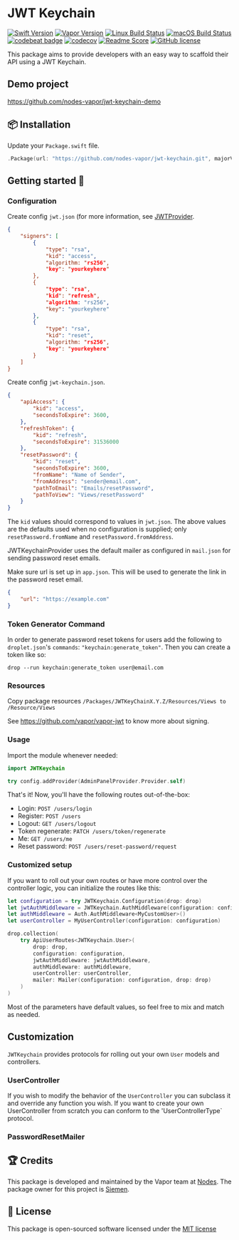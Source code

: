 # JWT Keychain
[![Swift Version](https://img.shields.io/badge/Swift-3.1-brightgreen.svg)](http://swift.org)
[![Vapor Version](https://img.shields.io/badge/Vapor-2-F6CBCA.svg)](http://vapor.codes)
[![Linux Build Status](https://img.shields.io/circleci/project/github/nodes-vapor/jwt-keychain.svg?label=Linux)](https://circleci.com/gh/nodes-vapor/jwt-keychain)
[![macOS Build Status](https://img.shields.io/travis/nodes-vapor/jwt-keychain.svg?label=macOS)](https://travis-ci.org/nodes-vapor/jwt-keychain)
[![codebeat badge](https://codebeat.co/badges/52c2f960-625c-4a63-ae63-52a24d747da1)](https://codebeat.co/projects/github-com-nodes-vapor-jwt-keychain)
[![codecov](https://codecov.io/gh/nodes-vapor/jwt-keychain/branch/master/graph/badge.svg)](https://codecov.io/gh/nodes-vapor/jwt-keychain)
[![Readme Score](http://readme-score-api.herokuapp.com/score.svg?url=https://github.com/nodes-vapor/jwt-keychain)](http://clayallsopp.github.io/readme-score?url=https://github.com/nodes-vapor/jwt-keychain)
[![GitHub license](https://img.shields.io/badge/license-MIT-blue.svg)](https://raw.githubusercontent.com/nodes-vapor/jwt-keychain/master/LICENSE)

This package aims to provide developers with an easy way to scaffold their API using a JWT Keychain.

## Demo project

https://github.com/nodes-vapor/jwt-keychain-demo

## 📦 Installation

Update your `Package.swift` file.
```swift
.Package(url: "https://github.com/nodes-vapor/jwt-keychain.git", majorVersion: 0)
```

## Getting started 🚀

### Configuration

Create config `jwt.json` (for more information, see [JWTProvider](https://github.com/vapor/jwt-provider).

```json
{
	"signers": [
		{
			"type": "rsa",
			"kid": "access",
			"algorithm: "rs256",
			"key": "yourkeyhere"
		},
		{
			"type": "rsa",
			"kid": "refresh",
			"algorithm: "rs256",
			"key": "yourkeyhere"
		},
		{
			"type": "rsa",
			"kid": "reset",
			"algorithm: "rs256",
			"key": "yourkeyhere"
		}
	]
}
```

Create config `jwt-keychain.json`.

```json
{
	"apiAccess": {
		"kid": "access",
		"secondsToExpire": 3600,
	},
	"refreshToken": {
		"kid": "refresh",
		"secondsToExpire": 31536000
	},
	"resetPassword": {
		"kid": "reset",
		"secondsToExpire": 3600,
		"fromName": "Name of Sender",
		"fromAddress": "sender@email.com",
		"pathToEmail": "Emails/resetPassword",
		"pathToView": "Views/resetPassword"
	}
}
```

The `kid` values should correspond to values in `jwt.json`. The above values are the defaults used when no configuration is supplied; only `resetPassword.fromName` and `resetPassword.fromAddress`.

JWTKeychainProvider uses the default mailer as configured in `mail.json` for sending password reset emails.

Make sure url is set up in `app.json`. This will be used to generate the link in the password reset email.

```json
{
    "url": "https://example.com"
}
```

### Token Generator Command
In order to generate password reset tokens for users add the following to `droplet.json`'s `commands`: `"keychain:generate_token"`. Then you can create a token like so: 

```drop --run keychain:generate_token user@email.com```

### Resources

Copy package resources
`/Packages/JWTKeyChainX.Y.Z/Resources/Views to /Resource/Views`

See https://github.com/vapor/vapor-jwt to know more about signing.

### Usage

Import the module whenever needed:

```swift
import JWTKeychain
```

```swift
try config.addProvider(AdminPanelProvider.Provider.self)
```

That's it! Now, you'll have the following routes out-of-the-box:

- Login: `POST /users/login`
- Register: `POST /users`
- Logout: `GET /users/logout`
- Token regenerate: `PATCH /users/token/regenerate`
- Me: `GET /users/me`
- Reset password: `POST /users/reset-password/request`

### Customized setup

If you want to roll out your own routes or have more control over the controller logic, you can initialize the routes like this:

```swift
let configuration = try JWTKeychain.Configuration(drop: drop)
let jwtAuthMiddleware = JWTKeychain.AuthMiddleware(configuration: configuration)
let authMiddleware = Auth.AuthMiddleware<MyCustomUser>()
let userController = MyUserController(configuration: configuration)

drop.collection(
    try ApiUserRoutes<JWTKeychain.User>(
        drop: drop,
        configuration: configuration,
        jwtAuthMiddleware: jwtAuthMiddleware,
        authMiddleware: authMiddleware,
        userController: userController,
        mailer: Mailer(configuration: configuration, drop: drop)
    )
)
```

Most of the parameters have default values, so feel free to mix and match as needed.


## Customization 
`JWTKeychain` provides protocols for rolling out your own `User` models and controllers.

### UserController
If you wish to modify the behavior of the `UserController` you can subclass it and override any function you wish. If you want to create your own UserController from scratch you can conform to the 'UserControllerType` protocol.

### PasswordResetMailer

## 🏆 Credits

This package is developed and maintained by the Vapor team at [Nodes](https://www.nodesagency.com).
The package owner for this project is [Siemen](https://github.com/siemensikkema/).


## 📄 License

This package is open-sourced software licensed under the [MIT license](http://opensource.org/licenses/MIT)
